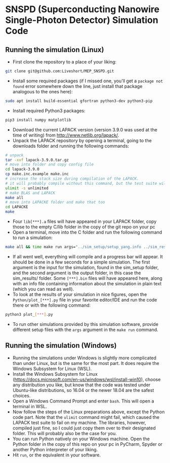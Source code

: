 # SNSPD (Superconducting Nanowire Single-Photon Detector) Simulation Code
## Running the simulation (Linux)
* First clone the repository to a place of your liking:
```bash
git clone git@github.com:Liveshort/MEP_SNSPD.git
```
* Install some required packages (if I missed one, you'll get a `package not found` error somewhere down the line, just install that package analogous to the ones here):
```bash
sudo apt install build-essential gfortran python3-dev python3-pip
```
* Install required Python3 packages:
```bash
pip3 install numpy matplotlib
```
* Download the current LAPACK version (version 3.9.0 was used at the time of writing) from http://www.netlib.org/lapack/.
* Unpack the LAPACK repository by opening a terminal, going to the downloads folder and running the following commands:
```bash
# unpack
tar -xvf lapack-3.9.0.tar.gz
# move into folder and copy config file
cd lapack-3.9.0
cp make.inc.example make.inc
# increase the stack size during compilation of the LAPACK.
# it will probably compile without this command, but the test suite will not run.
ulimit -s unlimited
# make BLAS and LAPACK
make all
# move into LAPACKE folder and make that too
cd LAPACKE
make
```
* Four `lib[***].a` files will have appeared in your LAPACK folder, copy those to the empty C/lib folder in the copy of the git repo on your pc
* Open a terminal, move into the C folder and run the following command to run a simulation:
```bash
make all && time make run args="../sim_setup/setup_yang.info ../sim_results/"
```
* If all went well, everything will compile and a progress bar will appear. It should be done in a few seconds for a simple simulation. The first argument is the input for the simulation, found in the sim_setup folder, and the second argument is the output folder, in this case the sim_results/ folder. Some `[***].bin` files will have appeared here, along with an info file containing information about the simulation in plain text (which you can read as well).
* To look at the results of your simulation in nice figures, open the `Python/plot_[***].py` file in your favorite editor/IDE and run the code there or with the following command:
```bash
python3 plot_[***].py
```
* To run other simulations provided by this simulation software, provide different setup files with the `args` argument in the `make run` command.
## Running the simulation (Windows)
* Running the simulations under Windows is slightly more complicated than under Linux, but is the same for the most part. It does require the Windows Subsystem for Linux (WSL).
* Install the Windows Subsystem for Linux (https://docs.microsoft.com/en-us/windows/wsl/install-win10), choose any distribution you like, but know that the code was tested under Ubuntu-like distributions, so 16.04 or the newer 18.04 are the safest choices.
* Open a Windows Command Prompt and enter `bash`. This will open a terminal in WSL.
* Now follow the steps of the Linux preparations above, except the Python code part. Note that the `ulimit` command might fail, which caused the LAPACK test suite to fail on my machine. The libraries, however, compiled just fine, so I could just copy them over to their designated folder. This will probably also be the case for you.
* You can run Python natively on your Windows machine. Open the Python folder in the copy of this repo on your pc in PyCharm, Spyder or another Python interpreter of your liking.
* Hit `run`, or the equivalent in your software.
